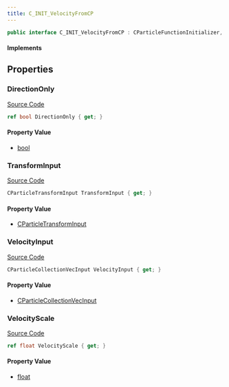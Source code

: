 ```yaml
---
title: C_INIT_VelocityFromCP
---
```


```csharp
public interface C_INIT_VelocityFromCP : CParticleFunctionInitializer, CParticleFunction, ISchemaClass<CParticleFunction>, ISchemaClass<CParticleFunctionInitializer>, ISchemaClass<C_INIT_VelocityFromCP>, ISchemaField, ISchemaClass, INativeHandle
```

#### Implements

## Properties

### DirectionOnly

[Source Code](https://github.com/swiftly-solution/swiftlys2/blob/beta/managed/src/SwiftlyS2.Generated/Schemas/Interfaces/C_INIT_VelocityFromCP.cs#L22)

```csharp
ref bool DirectionOnly { get; }
```

#### Property Value

- [bool](https://learn.microsoft.com/dotnet/api/system.boolean)

### TransformInput

[Source Code](https://github.com/swiftly-solution/swiftlys2/blob/beta/managed/src/SwiftlyS2.Generated/Schemas/Interfaces/C_INIT_VelocityFromCP.cs#L18)

```csharp
CParticleTransformInput TransformInput { get; }
```

#### Property Value

- [CParticleTransformInput](/docs/api/shared/schemadefinitions/cparticletransforminput)

### VelocityInput

[Source Code](https://github.com/swiftly-solution/swiftlys2/blob/beta/managed/src/SwiftlyS2.Generated/Schemas/Interfaces/C_INIT_VelocityFromCP.cs#L16)

```csharp
CParticleCollectionVecInput VelocityInput { get; }
```

#### Property Value

- [CParticleCollectionVecInput](/docs/api/shared/schemadefinitions/cparticlecollectionvecinput)

### VelocityScale

[Source Code](https://github.com/swiftly-solution/swiftlys2/blob/beta/managed/src/SwiftlyS2.Generated/Schemas/Interfaces/C_INIT_VelocityFromCP.cs#L20)

```csharp
ref float VelocityScale { get; }
```

#### Property Value

- [float](https://learn.microsoft.com/dotnet/api/system.single)


